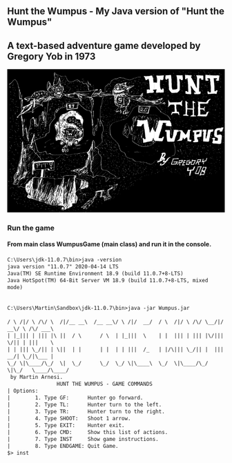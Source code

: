 ## Hunt the Wumpus - My Java version of "Hunt the Wumpus"
## A text-based adventure game developed by Gregory Yob in 1973
![](WUMPUS.png)
### Run the game
#### From main class **WumpusGame** (main class) and run it in the console.
```
C:\Users\jdk-11.0.7\bin>java -version
java version "11.0.7" 2020-04-14 LTS
Java(TM) SE Runtime Environment 18.9 (build 11.0.7+8-LTS)
Java HotSpot(TM) 64-Bit Server VM 18.9 (build 11.0.7+8-LTS, mixed mode)


C:\Users\Martin\Sandbox\jdk-11.0.7\bin>java -jar Wumpus.jar

/ \ /|/ \ /\/ \  /|/__ __\  /__ __\/ \ /|/  __/  / \  /|/ \ /\/ \__/|/  __\/ \ /\/ ___\
| |_||| | ||| |\ ||  / \      / \  | |_|||  \    | |  ||| | ||| |\/|||  \/|| | |||    \
| | ||| \_/|| | \||  | |      | |  | | |||  /_   | |/\||| \_/|| |  |||  __/| \_/|\___ |
\_/ \|\____/\_/  \|  \_/      \_/  \_/ \|\____\  \_/  \|\____/\_/  \|\_/   \____/\____/
 by Martin Arnesi.
                HUNT THE WUMPUS - GAME COMMANDS
| Options:
|        1. Type GF:      Hunter go forward.
|        2. Type TL:      Hunter turn to the left.
|        3. Type TR:      Hunter turn to the right.
|        4. Type SHOOT:   Shoot 1 arrow.
|        5. Type EXIT:    Hunter exit.
|        6. Type CMD:     Show this list of actions.
|        7. Type INST     Show game instructions.
|        8. Type ENDGAME: Quit Game.
$> inst



